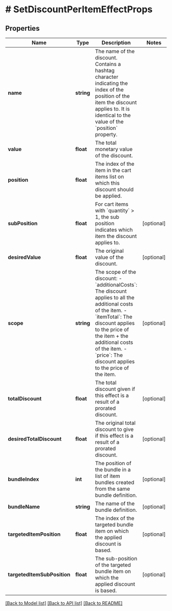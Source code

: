 # # SetDiscountPerItemEffectProps

## Properties

Name | Type | Description | Notes
------------ | ------------- | ------------- | -------------
**name** | **string** | The name of the discount. Contains a hashtag character indicating the index of the position of the item the discount applies to. It is identical to the value of the &#x60;position&#x60; property. | 
**value** | **float** | The total monetary value of the discount. | 
**position** | **float** | The index of the item in the cart items list on which this discount should be applied. | 
**subPosition** | **float** | For cart items with &#x60;quantity&#x60; &gt; 1, the sub position indicates which item the discount applies to. | [optional] 
**desiredValue** | **float** | The original value of the discount. | [optional] 
**scope** | **string** | The scope of the discount: - &#x60;additionalCosts&#x60;: The discount applies to all the additional costs of the item. - &#x60;itemTotal&#x60;: The discount applies to the price of the item + the additional costs of the item. - &#x60;price&#x60;: The discount applies to the price of the item. | [optional] 
**totalDiscount** | **float** | The total discount given if this effect is a result of a prorated discount. | [optional] 
**desiredTotalDiscount** | **float** | The original total discount to give if this effect is a result of a prorated discount. | [optional] 
**bundleIndex** | **int** | The position of the bundle in a list of item bundles created from the same bundle definition. | [optional] 
**bundleName** | **string** | The name of the bundle definition. | [optional] 
**targetedItemPosition** | **float** | The index of the targeted bundle item on which the applied discount is based. | [optional] 
**targetedItemSubPosition** | **float** | The sub-position of the targeted bundle item on which the applied discount is based. | [optional] 

[[Back to Model list]](../../README.md#documentation-for-models) [[Back to API list]](../../README.md#documentation-for-api-endpoints) [[Back to README]](../../README.md)



